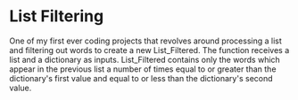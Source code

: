 # List Filtering
One of my first ever coding projects that revolves around processing a list and filtering out words to create a new List_Filtered.
The function receives a list and a dictionary as inputs.
List_Filtered contains only the words which appear in the previous list a number of times equal to or greater than the dictionary's first value and equal to or less than the dictionary's second value.
